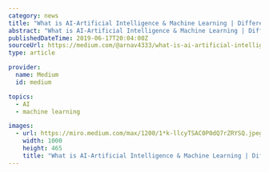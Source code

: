```yaml
---
category: news
title: "What is AI-Artificial Intelligence & Machine Learning | Differences between AI and machine learning?"
abstract: "What is AI-Artificial Intelligence & Machine Learning | Differences between AI and machine learning? Artificial intelligence is a technique, which makes a machine intelligence to perform any task, According to his experience. Machine learning is a part of ..."
publishedDateTime: 2019-06-17T20:04:00Z
sourceUrl: https://medium.com/@arnav4333/what-is-ai-artificial-intelligence-machine-learning-differences-between-ai-and-machine-60e54ff760bf
type: article

provider:
  name: Medium
  id: medium

topics:
  - AI
  - machine learning

images:
  - url: https://miro.medium.com/max/1200/1*k-llcyTSAC0P0dQ7rZRYSQ.jpeg
    width: 1000
    height: 465
    title: "What is AI-Artificial Intelligence & Machine Learning | Differences between AI and machine learning?"
---
```

